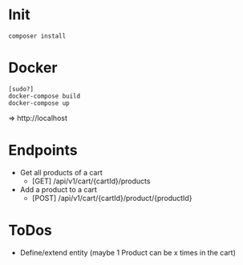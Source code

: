 Init
====
```
composer install
```

Docker
======
```
[sudo?]
docker-compose build
docker-compose up
```
=> http://localhost


Endpoints
=========
- Get all products of a cart
    - [GET] /api/v1/cart/{cartId}/products
- Add a product to a cart
    - [POST] /api/v1/cart/{cartId}/product/{productId}

ToDos
=====
- Define/extend entity (maybe 1 Product can be x times in the cart)

